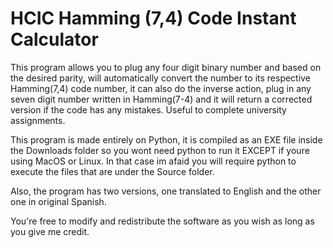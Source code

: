 # HCIC Hamming (7,4) Code Instant Calculator
This program allows you to plug any four digit binary number and based on the desired parity, will automatically convert the number to its respective Hamming(7,4) code number, it can also do the inverse action, plug in any seven digit number written in Hamming(7-4) and it will return a corrected version if the code has any mistakes. Useful to complete university assignments.

This program is made entirely on Python, it is compiled as an EXE file inside the Downloads folder so you wont need python to run it EXCEPT if youre using MacOS or Linux. In that case im afaid you will require python to execute the files that are under the Source folder.

Also, the program has two versions, one translated to English and the other one in original Spanish.

You're free to modify and redistribute the software as you wish as long as you give me credit.
